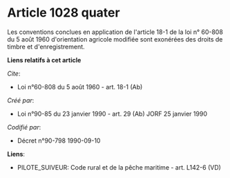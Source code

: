 # Article 1028 quater

Les conventions conclues en application de l'article 18-1 de la loi n° 60-808 du 5 août 1960 d'orientation agricole modifiée
sont exonérées des droits de timbre et d'enregistrement.

**Liens relatifs à cet article**

_Cite_:

  - Loi n°60-808 du 5 août 1960 - art. 18-1 (Ab)

_Créé par_:

  - Loi n°90-85 du 23 janvier 1990 - art. 29 (Ab) JORF 25 janvier 1990

_Codifié par_:

  - Décret n°90-798 1990-09-10

**Liens**:

  - PILOTE_SUIVEUR: Code rural et de la pêche maritime - art. L142-6 (VD)
